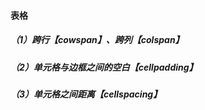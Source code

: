 #### 表格

##### （1）跨行【cowspan】、跨列【colspan】

##### （2）单元格与边框之间的空白【cellpadding】

##### （3）单元格之间距离【cellspacing】